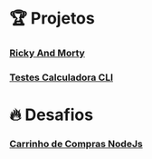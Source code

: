 # :trophy:  Projetos

### [Ricky And Morty](https://github.com/Luuck4s/AceleraDev-React/tree/master/Modulo%204/ricky-morty)

### [Testes Calculadora CLI](https://github.com/Luuck4s/AceleraDev-React/tree/master/Modulo%204/Calculadora)

# :fire: Desafios 

### [Carrinho de Compras NodeJs](https://github.com/Luuck4s/AceleraDev-React/tree/master/Modulo%204/Carrinho)